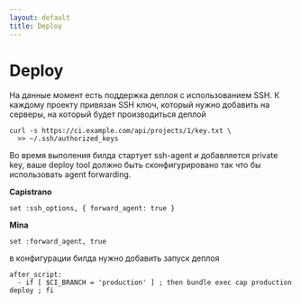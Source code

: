 ```yaml
---
layout: default
title: Deploy
---
```


# Deploy

На данные момент есть поддержка деплоя с использованием SSH. К каждому проекту привязан
SSH ключ, который нужно добавить на серверы, на который будет производиться деплой

    curl -s https://ci.example.com/api/projects/1/key.txt \
      >> ~/.ssh/authorized_keys

Во время выполения билда стартует ssh-agent и добавляется private key,
ваше deploy tool должно быть сконфигурировано так что бы использовать agent forwarding.

__Capistrano__

    set :ssh_options, { forward_agent: true }

__Mina__

    set :forward_agent, true

в конфигурации билда нужно добавить запуск деплоя

    after_script:
      - if [ $CI_BRANCH = 'production' ] ; then bundle exec cap production deploy ; fi
